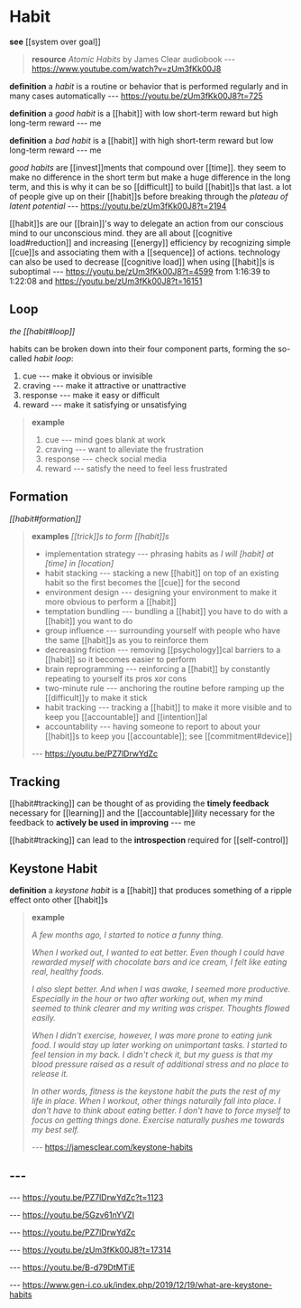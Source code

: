 # Habit

**see** [[system over goal]]

> **resource** _Atomic Habits_ by James Clear audiobook --- <https://www.youtube.com/watch?v=zUm3fKk00J8>

**definition** a _habit_ is a routine or behavior that is performed regularly and in many cases automatically --- <https://youtu.be/zUm3fKk00J8?t=725>

**definition** a _good habit_ is a [[habit]] with low short-term reward but high long-term reward --- me

**definition** a _bad habit_ is a [[habit]] with high short-term reward but low long-term reward --- me

_good habits_ are [[invest]]ments that compound over [[time]]. they seem to make no difference in the short term but make a huge difference in the long term, and this is why it can be so [[difficult]] to build [[habit]]s that last. a lot of people give up on their [[habit]]s before breaking through the _plateau of latent potential_ --- <https://youtu.be/zUm3fKk00J8?t=2194>

[[habit]]s are our [[brain]]'s way to delegate an action from our conscious mind to our unconscious mind. they are all about [[cognitive load#reduction]] and increasing [[energy]] efficiency by recognizing simple [[cue]]s and associating them with a [[sequence]] of actions. technology can also be used to decrease [[cognitive load]] when using [[habit]]s is suboptimal --- <https://youtu.be/zUm3fKk00J8?t=4599> from 1:16:39 to 1:22:08 and <https://youtu.be/zUm3fKk00J8?t=16151>

## Loop

_the [[habit#loop]]_

habits can be broken down into their four component parts, forming the so-called _habit loop_:

1. cue --- make it obvious or invisible
2. craving --- make it attractive or unattractive
3. response --- make it easy or difficult
4. reward --- make it satisfying or unsatisfying

> **example**
>
> 1. cue --- mind goes blank at work
> 2. craving --- want to alleviate the frustration
> 3. response --- check social media
> 4. reward --- satisfy the need to feel less frustrated

## Formation

_[[habit#formation]]_

> **examples** _[[trick]]s to form [[habit]]s_
>
> - implementation strategy --- phrasing habits as _I will [habit] at [time] in [location]_
> - habit stacking --- stacking a new [[habit]] on top of an existing habit so the first becomes the [[cue]] for the second
> - environment design --- designing your environment to make it more obvious to perform a [[habit]]
> - temptation bundling --- bundling a [[habit]] you have to do with a [[habit]] you want to do
> - group influence --- surrounding yourself with people who have the same [[habit]]s as you to reinforce them
> - decreasing friction --- removing [[psychology]]cal barriers to a [[habit]] so it becomes easier to perform
> - brain reprogramming --- reinforcing a [[habit]] by constantly repeating to yourself its pros xor cons
> - two-minute rule --- anchoring the routine before ramping up the [[difficult]]y to make it stick
> - habit tracking --- tracking a [[habit]] to make it more visible and to keep you [[accountable]] and [[intention]]al
> - accountability --- having someone to report to about your [[habit]]s to keep you [[accountable]]; see [[commitment#device]]
>
> --- <https://youtu.be/PZ7lDrwYdZc>

## Tracking

[[habit#tracking]] can be thought of as providing the **timely feedback** necessary for [[learning]] and the [[accountable]]ility necessary for the feedback to **actively be used in improving** --- me

[[habit#tracking]] can lead to the **introspection** required for [[self-control]]

## Keystone Habit

**definition** a _keystone habit_ is a [[habit]] that produces something of a ripple effect onto other [[habit]]s

> **example**
>
> _A few months ago, I started to notice a funny thing._
>
> _When I worked out, I wanted to eat better. Even though I could have rewarded myself with chocolate bars and ice cream, I felt like eating real, healthy foods._
>
> _I also slept better. And when I was awake, I seemed more productive. Especially in the hour or two after working out, when my mind seemed to think clearer and my writing was crisper. Thoughts flowed easily._
>
> _When I didn't exercise, however, I was more prone to eating junk food. I would stay up later working on unimportant tasks. I started to feel tension in my back. I didn't check it, but my guess is that my blood pressure raised as a result of additional stress and no place to release it._
>
> _In other words, fitness is the keystone habit the puts the rest of my life in place. When I workout, other things naturally fall into place. I don't have to think about eating better. I don't have to force myself to focus on getting things done. Exercise naturally pushes me towards my best self._
>
> --- <https://jamesclear.com/keystone-habits>

## ---

--- <https://youtu.be/PZ7lDrwYdZc?t=1123>

--- <https://youtu.be/5Gzv61nYVZI>

--- <https://youtu.be/PZ7lDrwYdZc>

--- <https://youtu.be/zUm3fKk00J8?t=17314>

--- <https://youtu.be/B-d79DtMTiE>

--- <https://www.gen-i.co.uk/index.php/2019/12/19/what-are-keystone-habits>
